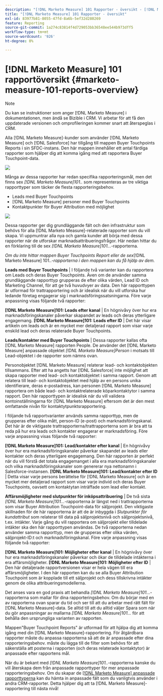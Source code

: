 ```yaml
---
description: "[!DNL Marketo Measure] 101 Rapporter - översikt - [!DNL Marketo Measure]"
title: "[!DNL Marketo Measure] 101 Rapporter - översikt"
exl-id: 83977b81-8055-47fd-8a6b-5ef32d280269
feature: Reporting
source-git-commit: 1a274c83814f4d729053bb36548ee544b973dff5
workflow-type: tm+mt
source-wordcount: '926'
ht-degree: 0%

---
```


# [!DNL Marketo Measure] 101 rapportöversikt {#marketo-measure-101-reports-overview}

>[!NOTE]
>
>Du kan se instruktioner som anger [!DNL Marketo Measure] i dokumentationen, men ändå se Bizible i CRM. Vi arbetar för att få den uppdaterade versionen och omprofileringen kommer snart att återspeglas i CRM.

Alla [!DNL Marketo Measure]-kunder som använder [!DNL Marketo Measure] och [!DNL Salesforce] har tillgång till mappen Buyer Touchpoints Reports i sin SFDC-instans. Den här mappen innehåller ett antal färdiga rapporter som hjälper dig att komma igång med att rapportera Buyer Touchpoint-data.

![](assets/bizible-101-reports-overview-1.png)

Många av dessa rapporter har redan specifika rapporteringsmål, men det finns sex _[!DNL Marketo Measure]101.._ som representeras av tre viktiga rapporttyper som täcker de flesta rapporteringsbehov.

* Leads med Buyer Touchpoints
* [!DNL Marketo Measure] personer med Buyer Touchpoints
* Kontaktpunkter för Buyer Attribution med möjlighet

![](assets/bizible-101-reports-overview-2.png)

Dessa rapporter ger dig grundläggande fält och den infrastruktur som behövs för alla [!DNL Marketo Measure]-relaterade rapporter som du vill skapa. Vi uppmuntrar alla nya och gamla kunder att börja med dessa rapporter när de utforskar marknadsattribueringsfrågor. Här nedan hittar du en förklaring till de sex _[!DNL Marketo Measure]101..._-rapporterna.

_Om du inte hittar mappen Buyer Touchpoints Report eller de sex_[!DNL Marketo Measure] 101.._-rapporterna i den mappen kan du få hjälp av dem._

**Leads med Buyer Touchpoints** | I följande två varianter kan du rapportera om Leads och deras Buyer Touchpoints. Även om de använder samma grundläggande rapporttyp grupperas de efter olika värden, Lead ID och Marketing Channel, för att ge två huvudvyer av data. Den här rapporttypen är utformad för trattrapportering och är idealisk när du vill utforska hur ledande företag engagerar sig i marknadsföringssatsningarna. Före varje anpassning visas följande två rapporter:

**[!DNL Marketo Measure]101: Leads efter kanal** | En högnivåvy över hur era marknadsföringskanaler påverkar skapandet av leads och deras ytterligare engagemang.
**[!DNL Marketo Measure]101: Leads efter ID** | Det här visar artikeln om leads och är en mycket mer detaljerad rapport som visar varje enskild lead och deras relaterade Buyer Touchpoints.

**Leads/kontakter med Buyer Touchpoints** | Dessa rapporter kallas ofta [!DNL Marketo Measure] rapporten People. De använder det [!DNL Marketo Measure] anpassade objektet _[!DNL Marketo Measure]Person_ i motsats till Lead-objektet i de rapporter som nämns ovan.

Personobjektet [!DNL Marketo Measure] relaterar lead- och kontaktobjekten tillsammans. Efter att ha angetts har [!DNL Salesforce] inte möjlighet att skapa rapporter med lead- och kontaktobjektet i samma rapport. Genom att relatera till lead- och kontaktobjektet med hjälp av en persons unika identifierare, deras e-postadress, kan personen [!DNL Marketo Measure] rapportera om både lead- och kontaktrelaterade köparkontaktytor i samma rapport. Den här rapporttypen är idealisk när du vill validera kontoinställningarna för [!DNL Marketo Measure] eftersom det är den mest omfattande nivån för kontaktytpunktsrapportering.

I följande två rapportvarianter används samma rapporttyp, men de grupperas efter olika mått, person-ID (e-post) och marknadsföringskanal. Det här är de viktigaste trattrapporterna/trattrapporterna som är bra att ta reda på hur era leads och kontakter engagerar er marknadsföring. Före varje anpassning visas följande två rapporter:

**[!DNL Marketo Measure]101: Lead/kontakter efter kanal** | En högnivåvy över hur era marknadsföringskanaler påverkar skapandet av leads eller kontakter och deras ytterligare engagemang. Den här rapporten är perfekt när du vill förstå det totala engagemanget i alla era marknadsföringskanaler och vilka marknadsföringskanaler som genererar nya nettonamn i Salesforce-instansen.
**[!DNL Marketo Measure]101: Lead/kontakter efter ID** | Detta visar varje persons berättelse för [!DNL Marketo Measure] och är en mycket mer detaljerad rapport som visar varje individ och deras Buyer Touchpoints, oavsett om kontaktytan inträffade som lead eller kontakt.

**Affärsmöjligheter med slutpunkter för inköpsattribuering** | De två sista _[!DNL Marketo Measure]101..._-rapporterna är längst ned i trattrapporterna som visar Buyer Attribution Touchpoint-data för säljprojekt. Den viktigaste skillnaden för de här rapporterna är att de är inbyggda i _Slutpunkter för kundattribut_ som relaterar till data på säljprojektsnivå och säljprojektsnivå, t.ex. intäkter. Varje gång du vill rapportera om säljprojekt eller tilldelade intäkter ska den här rapporttypen användas. De två rapporterna nedan använder samma rapporttyp, men de grupperas efter olika värden, säljprojekt-ID:t och marknadsföringskanal. Före varje anpassning visas följande två rapporter:

**[!DNL Marketo Measure]101: Möjligheter efter kanal** | En högnivåvy över hur era marknadsföringskanaler påverkar och ökar de tilldelade intäkterna i era affärsmöjligheter.
**[!DNL Marketo Measure]101: Möjligheter efter ID** | Den här detaljerade rapportversionen visar er hela vägen till era affärsmöjligheter. I den här rapporten kan du se alla Buyer Attribution Touchpoint som är kopplade till ett säljprojekt och dess tillskrivna intäkter genom de olika attribueringsmodellerna.

Det anses vara en god praxis att behandla _[!DNL Marketo Measure]101..._-rapporterna som mallar för dina rapporteringsbehov. Om du börjar med en av rapporterna ovan sparar du tid och ser till att du arbetar med rätt fält för [!DNL Marketo Measure]-data. Se alltid till att du alltid väljer Spara som när du gör anpassningar av mallarna _[!DNL Marketo Measure]101..._ för att behålla den ursprungliga varianten av rapporten.

Mappen&quot;Buyer Touchpoint Reports&quot; är utformad för att hjälpa dig att komma igång med din [!DNL Marketo Measure]-rapportering. För åtgärdbara rapporter måste du anpassa rapporterna så att de är anpassade efter dina rapporteringsbehov. måste du lägga till de filter som behövs för att säkerställa att posterna i rapporten (och deras relaterade kontaktytor) är anpassade efter rapportens mål.

När du är bekant med _[!DNL Marketo Measure]101.._-rapporterna kanske du vill återskapa dem från anpassade rapporttyper för mer anpassade rapporteringsbehov. Om du skapar de [[!DNL Marketo Measure] anpassade rapporttyperna](/help/marketo-measure-salesforce-reporting/new-report-types/creating-custom-marketo-measure-report-types.md) kan du hämta in anpassade fält som du vanligtvis använder i andra CRM-rapporter. Detta hjälper dig att ta [!DNL Marketo Measure]-rapportering till nästa nivå!

